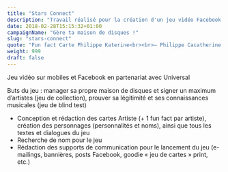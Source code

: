 ```yaml
---
title: "Stars Connect"
description: "Travail réalisé pour la création d'un jeu vidéo Facebook intitulé « Stars Connect »"
date: 2018-02-28T15:15:32+01:00
campaignName: "Gère ta maison de disques !"
slug: "stars-connect"
quote: "Fun fact Carte Philippe Katerine<br><br>– Philippe Cacatherine –<br>Quand il ne mange pas des bananes, Philippe Katerine aime s’adonner à son passe-temps favori : collectionner des cacas dans de petites boîtes datées et placées au congélateur. Et après tout, chacun sa merde."
weight: 999
draft: false
---
```


Jeu vidéo sur mobiles et Facebook en partenariat avec Universal

Buts du jeu : manager sa propre maison de disques et signer un maximum d’artistes (jeu de collection), prouver sa légitimité et ses connaissances musicales (jeu de blind test)

- Conception et rédaction des cartes Artiste (+ 1 fun fact par artiste), création des
personnages (personnalités et noms), ainsi que tous les textes et dialogues du jeu
- Recherche de nom pour le jeu
- Rédaction des supports de communication pour le lancement du jeu (e-mailings, bannières, posts Facebook, goodie « jeu de cartes » print, etc.)
